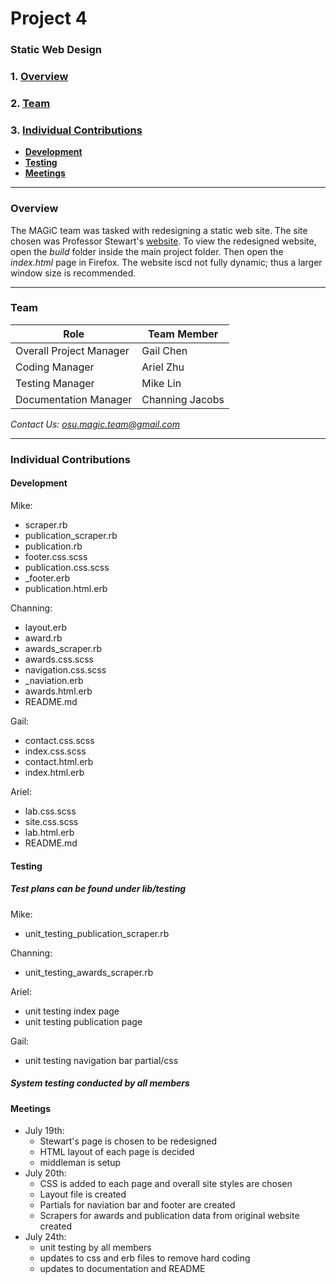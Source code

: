 # Project 4
### Static Web Design

### 1. [Overview](#overview)
### 2. [Team](#team)
### 3. [Individual Contributions](#individual-contributions)
  * **[Development](#development)**
  * **[Testing](#testing)**
  * **[Meetings](#meetings)**

***

### Overview
The MAGiC team was tasked with redesigning a static web site. The site chosen was Professor Stewart's [website](http://web.cse.ohio-state.edu/~stewart.962/). To view the redesigned website, open the *build* folder inside the main project folder. Then open the *index.html* page in Firefox. The website iscd  not fully dynamic; thus a larger
window size is recommended.

***

### Team
| Role|Team Member|
| ------------- |-------------|
| Overall Project Manager|Gail Chen|
|Coding Manager|Ariel Zhu|
|Testing Manager|Mike Lin|
|Documentation Manager|Channing Jacobs|

*Contact Us: osu.magic.team@gmail.com*

***

### Individual Contributions
#### Development
Mike:
* scraper.rb
* publication_scraper.rb
* publication.rb
* footer.css.scss
* publication.css.scss
* &#95;footer.erb
* publication.html.erb

Channing:
* layout.erb
* award.rb
* awards_scraper.rb
* awards.css.scss
* navigation.css.scss
* &#95;naviation.erb
* awards.html.erb
* README.md

Gail:
* contact.css.scss
* index.css.scss
* contact.html.erb
* index.html.erb


Ariel:
* lab.css.scss
* site.css.scss
* lab.html.erb
* README.md


#### Testing
##### Test plans can be found under lib/testing
Mike:
* unit_testing_publication_scraper.rb

Channing:
* unit_testing_awards_scraper.rb

Ariel:
* unit testing index page
* unit testing publication page

Gail:
* unit testing navigation bar partial/css

##### System testing conducted by all members

#### Meetings

* July 19th:
  * Stewart's page is chosen to be redesigned
  * HTML layout of each page is decided
  * middleman is setup
* July 20th:
  * CSS is added to each page and overall site styles are chosen
  * Layout file is created
  * Partials for naviation bar and footer are created
  * Scrapers for awards and publication data from original website created
* July 24th:
  * unit testing by all members
  * updates to css and erb files to remove hard coding
  * updates to documentation and README
